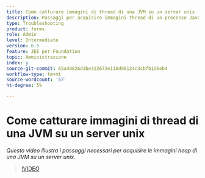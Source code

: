 ```yaml
---
title: Come catturare immagini di thread di una JVM su un server unix
description: Passaggi per acquisire immagini thread di un processo Java su un server unix
type: Troubleshooting
product: forms
role: Admin
level: Intermediate
version: 6.5
feature: JEE per Foundation
topic: Amministrazione
index: y
source-git-commit: 65a40826d3be322673e116d98124c3cbfb1d6eb4
workflow-type: tm+mt
source-wordcount: '57'
ht-degree: 5%

---
```



# Come catturare immagini di thread di una JVM su un server unix

*Questo video illustra i passaggi necessari per acquisire le immagini heap di una JVM su un server unix.*

>[!VIDEO](https://video.tv.adobe.com/v/335492?quality=9&learn=on)